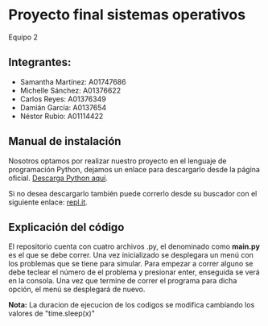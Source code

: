 # Proyecto final sistemas operativos
Equipo 2

## Integrantes:
- Samantha Martínez:  A01747686
- Michelle Sánchez:   A01376622
- Carlos Reyes:       A01376349
- Damián García:      A0137654
- Néstor Rubio:       A01114422

## Manual de instalación
Nosotros optamos por realizar nuestro proyecto en el lenguaje de programación Python, dejamos un enlace para descargarlo desde la página oficial. [Descarga Python aquí](https://www.python.org/downloads/).

 Si no desea descargarlo también puede correrlo desde su buscador con el siguiente enlace: 
[repl.it](https://repl.it/join/bnnnfema-hungrymexican "enlace a el paquete de repl").


## Explicación del código
El repositorio cuenta con cuatro archivos .py, el denominado como **main.py** es el que se debe correr. Una vez inicializado se desplegara un menú con los problemas que se tiene para simular. Para empezar a correr alguno se debe teclear el número de el problema y presionar enter, enseguida se verá en la consola. Una vez que termine de correr el programa para dicha opción, el menú se desplegará de nuevo. 

**Nota:** La duracion de ejecucion de los codigos se modifica cambiando los
      valores de "time.sleep(x)"